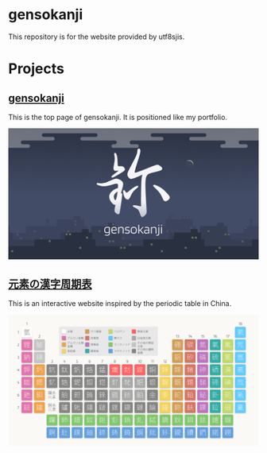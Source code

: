 # gensokanji
This repository is for the website provided by utf8sjis.

# Projects
## [gensokanji](https://gensokanji.pages.dev)
This is the top page of gensokanji. It is positioned like my portfolio.

![](static/img/brand.png)

## [元素の漢字周期表](https://gensokanji.pages.dev/periodic-table)

This is an interactive website inspired by the periodic table in China.

![](static/img/periodic_table.png)
